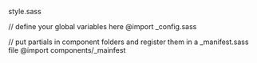style.sass

// define your global variables here
	@import _config.sass

// put partials in component folders and register them in a _manifest.sass file	
	@import components/_mainfest
